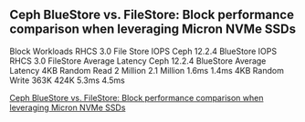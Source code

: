 

## Ceph BlueStore vs. FileStore: Block performance comparison when leveraging Micron NVMe SSDs

Block Workloads   	RHCS 3.0 File Store IOPS	   Ceph 12.2.4 BlueStore IOPS	             RHCS 3.0 FileStore Average Latency	          Ceph 12.2.4 BlueStore Average Latency
4KB  Random Read	  2 Million	                   2.1 Million	                           1.6ms	                                      1.4ms
4KB  Random Write	  363K	                       424K	                                   5.3ms	                                      4.5ms


[Ceph BlueStore vs. FileStore: Block performance comparison when leveraging Micron NVMe SSDs](https://www.micron.com/about/blog/storage/ssd/comparing-ceph-bluestore-filestore-block)